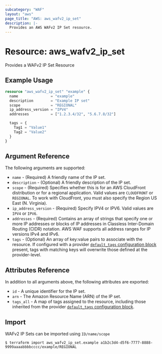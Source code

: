 ```yaml
---
subcategory: "WAF"
layout: "aws"
page_title: "AWS: aws_wafv2_ip_set"
description: |-
  Provides an AWS WAFv2 IP Set resource.
---
```


# Resource: aws_wafv2_ip_set

Provides a WAFv2 IP Set Resource

## Example Usage

```terraform
resource "aws_wafv2_ip_set" "example" {
  name               = "example"
  description        = "Example IP set"
  scope              = "REGIONAL"
  ip_address_version = "IPV4"
  addresses          = ["1.2.3.4/32", "5.6.7.8/32"]

  tags = {
    Tag1 = "Value1"
    Tag2 = "Value2"
  }
}
```

## Argument Reference

The following arguments are supported:

* `name` - (Required) A friendly name of the IP set.
* `description` - (Optional) A friendly description of the IP set.
* `scope` - (Required) Specifies whether this is for an AWS CloudFront distribution or for a regional application. Valid values are `CLOUDFRONT` or `REGIONAL`. To work with CloudFront, you must also specify the Region US East (N. Virginia).
* `ip_address_version` - (Required) Specify IPV4 or IPV6. Valid values are `IPV4` or `IPV6`.
* `addresses` - (Required) Contains an array of strings that specify one or more IP addresses or blocks of IP addresses in Classless Inter-Domain Routing (CIDR) notation. AWS WAF supports all address ranges for IP versions IPv4 and IPv6.
* `tags` - (Optional) An array of key:value pairs to associate with the resource. If configured with a provider [`default_tags` configuration block](https://registry.terraform.io/providers/hashicorp/aws/latest/docs#default_tags-configuration-block) present, tags with matching keys will overwrite those defined at the provider-level.

## Attributes Reference

In addition to all arguments above, the following attributes are exported:

* `id` - A unique identifier for the IP set.
* `arn` - The Amazon Resource Name (ARN) of the IP set.
* `tags_all` - A map of tags assigned to the resource, including those inherited from the provider [`default_tags` configuration block](https://registry.terraform.io/providers/hashicorp/aws/latest/docs#default_tags-configuration-block).

## Import

WAFv2 IP Sets can be imported using `ID/name/scope`

```
$ terraform import aws_wafv2_ip_set.example a1b2c3d4-d5f6-7777-8888-9999aaaabbbbcccc/example/REGIONAL
```
